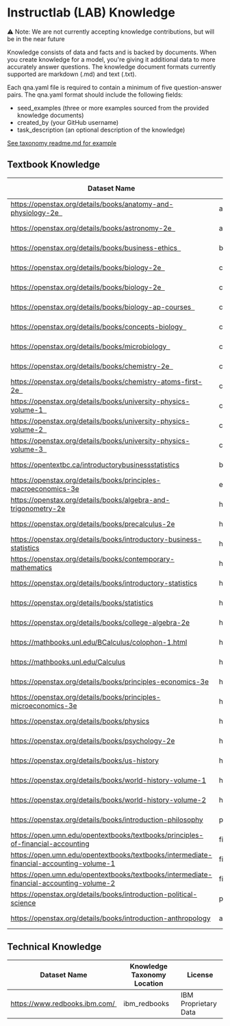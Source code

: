 # Instructlab (LAB) Knowledge 

⚠️ Note: We are not currently accepting knowledge contributions, but will be in the near future

Knowledge consists of data and facts and is backed by documents. When you create knowledge for a model, you're giving it additional data to more accurately answer questions. The knowledge document formats currently supported are markdown (.md) and text (.txt).

Each qna.yaml file is required to contain a minimum of five question-answer pairs. The qna.yaml format should include the following fields:

* seed_examples (three or more examples sourced from the provided knowledge documents)
* created_by (your GitHub username)
* task_description (an optional description of the knowledge)

[See taxonomy readme.md for example](https://github.com/instruct-lab/taxonomy?tab=readme-ov-file#knowledge)

## Textbook Knowledge

|  Dataset Name |  Knowledge Taxonomy Location | License  |
| --------------|-------------|----------|
| https://openstax.org/details/books/anatomy-and-physiology-2e  | anatomy | CC BY 4.0  |
| https://openstax.org/details/books/astronomy-2e  | astronomy | CC BY 4.0  |
| https://openstax.org/details/books/business-ethics  | business_ethics | CC BY 4.0  |
| https://openstax.org/details/books/biology-2e  | college_biology | CC BY 4.0  |
| https://openstax.org/details/books/biology-2e  | college_biology | CC BY 4.0  |
| https://openstax.org/details/books/biology-ap-courses  | college_biology | CC BY 4.0  |
| https://openstax.org/details/books/concepts-biology  | college_biology | CC BY 4.0  |
| https://openstax.org/details/books/microbiology  | college_biology | CC BY 4.0  |
| https://openstax.org/details/books/chemistry-2e  | college_chemistry | CC BY 4.0  |
| https://openstax.org/details/books/chemistry-atoms-first-2e  | college_chemistry | CC BY 4.0  |
| https://openstax.org/details/books/university-physics-volume-1  | college_physics | CC BY 4.0  |
| https://openstax.org/details/books/university-physics-volume-2  | college_physics | CC BY 4.0  |
| https://openstax.org/details/books/university-physics-volume-3  | college_physics | CC BY 4.0  |
| https://opentextbc.ca/introductorybusinessstatistics | business_statistics | CC BY 4.0 |
| https://openstax.org/details/books/principles-macroeconomics-3e | econometrics | CC BY 4.0 |
| https://openstax.org/details/books/algebra-and-trigonometry-2e | high_school_mathmatics | CC BY 4.0 |
| https://openstax.org/details/books/precalculus-2e | high_school_mathmatics | CC BY 4.0 |
| https://openstax.org/details/books/introductory-business-statistics | high_school_mathmatics | CC BY 4.0 |
| https://openstax.org/details/books/contemporary-mathematics | high_school_mathmatics | CC BY 4.0 |
| https://openstax.org/details/books/introductory-statistics | high_school_mathmatics | CC BY 4.0 |
| https://openstax.org/details/books/statistics | high_school_mathmatics | CC BY 4.0 |
| https://openstax.org/details/books/college-algebra-2e | high_school_mathmatics | CC BY 4.0 |
| https://mathbooks.unl.edu/BCalculus/colophon-1.html | high_school_mathmatics | CC BY 4.0 |
| https://mathbooks.unl.edu/Calculus | high_school_mathmatics | CC BY 4.0 |
| https://openstax.org/details/books/principles-economics-3e | high_school_microeconomics  | CC BY 4.0 |
| https://openstax.org/details/books/principles-microeconomics-3e | high_school_microeconomics | CC BY 4.0 |
| https://openstax.org/details/books/physics | high_school_physics | CC BY 4.0 |
| https://openstax.org/details/books/psychology-2e | high_school_psychology  | CC BY 4.0 |
| https://openstax.org/details/books/us-history | high_school_us_history  | CC BY 4.0 |
| https://openstax.org/details/books/world-history-volume-1 | high_school_world_history  | CC BY 4.0 |
| https://openstax.org/details/books/world-history-volume-2 | high_school_world_history  | CC BY 4.0 |
| https://openstax.org/details/books/introduction-philosophy | philosophy | CC BY 4.0 |
| https://open.umn.edu/opentextbooks/textbooks/principles-of-financial-accounting | financial_accounting | CC BY 4.0 |
| https://open.umn.edu/opentextbooks/textbooks/intermediate-financial-accounting-volume-1 | financial_accounting | CC BY 4.0 |
| https://open.umn.edu/opentextbooks/textbooks/intermediate-financial-accounting-volume-2 | financial_accounting | CC BY 4.0 |
| https://openstax.org/details/books/introduction-political-science | political_science | CC BY 4.0 |
| https://openstax.org/details/books/introduction-anthropology | anthropology | CC BY 2.0 |

## Technical Knowledge

|  Dataset Name |  Knowledge Taxonomy Location | License  |
| --------------|-------------|----------|
| https://www.redbooks.ibm.com/ | ibm_redbooks | IBM Proprietary Data |



